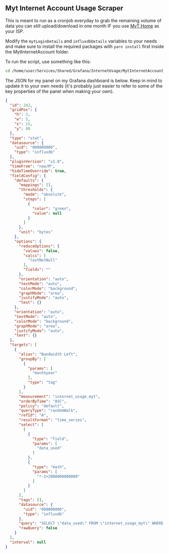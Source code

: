 ## Myt Internet Account Usage Scraper

This is meant to run as a cronjob everyday to grab the remaining volume of data you can still upload/download in one month IF you use [MyT Home](https://home.myt.mu/) as your ISP.

Modify the `mytLoginDetails` and `influxdbDetails` variables to your needs and make sure to install the required packages with `yarn install` first inside the MytInternetAccount folder. 

To run the script, use something like this:

```bash
cd /home/user/Services/Shared/Grafana/InternetUsage/MytInternetAccount && yarn --silent start >> last_run.log 2>&1
```

The JSON for my panel on my Grafana dashboard is below. Keep in mind to update it to your own needs (it's probably just easier to refer to some of the key properties of the panel when making your own).
```json
{
  "id": 242,
  "gridPos": {
    "h": 3,
    "w": 5,
    "x": 15,
    "y": 80
  },
  "type": "stat",
  "datasource": {
    "uid": "000000006",
    "type": "influxdb"
  },
  "pluginVersion": "v1.0",
  "timeFrom": "now/M",
  "hideTimeOverride": true,
  "fieldConfig": {
    "defaults": {
      "mappings": [],
      "thresholds": {
        "mode": "absolute",
        "steps": [
          {
            "color": "green",
            "value": null
          }
        ]
      },
      "unit": "bytes"
    },
    "options": {
      "reduceOptions": {
        "values": false,
        "calcs": [
          "lastNotNull"
        ],
        "fields": ""
      },
      "orientation": "auto",
      "textMode": "auto",
      "colorMode": "background",
      "graphMode": "area",
      "justifyMode": "auto",
      "text": {}
    },
    "orientation": "auto",
    "textMode": "auto",
    "colorMode": "background",
    "graphMode": "area",
    "justifyMode": "auto",
    "text": {}
  },
  "targets": [
    {
      "alias": "Bandwidth Left",
      "groupBy": [
        {
          "params": [
            "monthyear"
          ],
          "type": "tag"
        }
      ],
      "measurement": "internet_usage_myt",
      "orderByTime": "ASC",
      "policy": "default",
      "queryType": "randomWalk",
      "refId": "A",
      "resultFormat": "time_series",
      "select": [
        [
          {
            "type": "field",
            "params": [
              "data_used"
            ]
          },
          {
            "type": "math",
            "params": [
              "*-1+2000000000000"
            ]
          }
        ]
      ],
      "tags": [],
      "datasource": {
        "uid": "000000006",
        "type": "influxdb"
      },
      "query": "SELECT \"data_used\" FROM \"internet_usage_myt\" WHERE $timeFilter GROUP BY \"monthyear\"",
      "rawQuery": false
    }
  ],
  "interval": null
}
```

</details>
